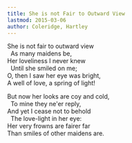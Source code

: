 ```yaml
---
title: She is not Fair to Outward View
lastmod: 2015-03-06
author: Coleridge, Hartley
---
```

She is not fair to outward view  
&nbsp;&nbsp;As many maidens be,  
Her loveliness I never knew  
&nbsp;&nbsp;Until she smiled on me;  
O, then I saw her eye was bright,  
A well of love, a spring of light!  

But now her looks are coy and cold,  
&nbsp;&nbsp;To mine they ne'er reply,  
And yet I cease not to behold  
&nbsp;&nbsp;The love-light in her eye:  
Her very frowns are fairer far  
Than smiles of other maidens are.  

